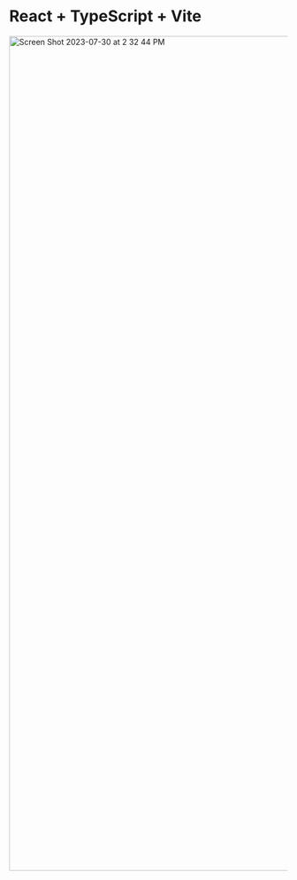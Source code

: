# React + TypeScript + Vite

<img width="1510" alt="Screen Shot 2023-07-30 at 2 32 44 PM" src="https://github.com/sammorton11/youtube-mp3-converter/assets/86651172/20f7e7a8-0958-4f93-861a-5368e015415c">
